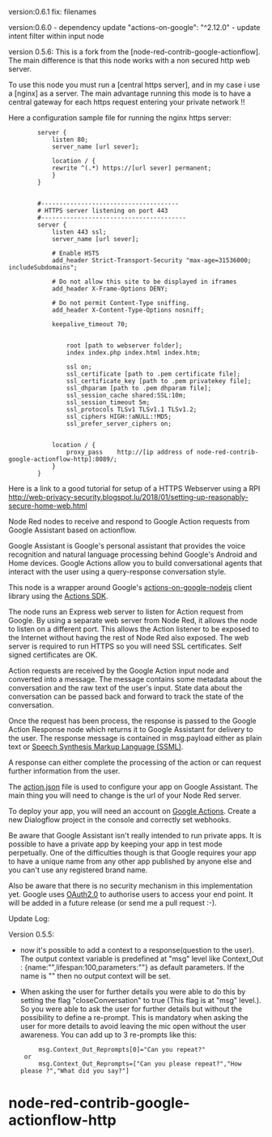 version:0.6.1
	fix: filenames
	
version:0.6.0
	- dependency update "actions-on-google": "^2.12.0"
	- update intent filter within input node

version 0.5.6:
This is a fork from the [node-red-contrib-google-actionflow]. The main difference is that this node works with a non secured http web server.

To use this node you must run a [central https server], and in my case i use a [nginx] as a server. 
The main advantage running this mode is to have a central gateway for each https request entering your private network !!

Here a configuration sample file for running the nginx https server:

			server {
				listen 80;
				server_name [url sever];

				location / {
				rewrite ^(.*) https://[url sever] permanent;
				}   
			}


			#--------------------------------------
			# HTTPS server listening on port 443
			#----------------------------------------
			server {
				listen 443 ssl;
				server_name [url sever];

				# Enable HSTS
				add_header Strict-Transport-Security "max-age=31536000; includeSubdomains";

				# Do not allow this site to be displayed in iframes
				add_header X-Frame-Options DENY;

				# Do not permit Content-Type sniffing.
				add_header X-Content-Type-Options nosniff;

				keepalive_timeout 70;


					root [path to webserver folder];
					index index.php index.html index.htm;

					ssl on;
					ssl_certificate [path to .pem certificate file];
					ssl_certificate_key [path to .pem privatekey file];
					ssl_dhparam [path to .pem dhparam file];
					ssl_session_cache shared:SSL:10m;
					ssl_session_timeout 5m;
					ssl_protocols TLSv1 TLSv1.1 TLSv1.2;
					ssl_ciphers HIGH:!aNULL:!MD5; 
					ssl_prefer_server_ciphers on;


				location / {
					proxy_pass    http://[ip address of node-red-contrib-google-actionflow-http]:8089/;
				}
			}

Here is a link to a good tutorial for setup of a HTTPS Webserver using a RPI http://web-privacy-security.blogspot.lu/2018/01/setting-up-reasonably-secure-home-web.html			


Node Red nodes to receive and respond to Google Action requests from Google Assistant based on actionflow.

Google Assistant is Google's personal assistant that provides the voice recognition and natural language processing behind Google's Android and Home devices.  Google Actions allow you to build conversational agents that interact with the user using a query-response conversation style.

This node is a wrapper around Google's [actions-on-google-nodejs](https://github.com/actions-on-google/actions-on-google-nodejs) client library using the [Actions SDK](https://developers.google.com/actions/reference/nodejs/ActionsSdkApp).

The node runs an Express web server to listen for Action request from Google.  By using a separate web server from Node Red, it allows the node to listen on a different port.  This allows the Action listener to be exposed to the Internet without having the rest of Node Red also exposed.  The web server is required to run HTTPS so you will need SSL certificates. Self signed certificates are OK.

Action requests are received by the Google Action input node and converted into a message.  The message contains some metadata about the conversation and the raw text of the user's input.  State data about the conversation can be passed back and forward to track the state of the conversation.

Once the request has been process, the response is passed to the Google Action Response node which returns it to Google Assistant for delivery to the user.  The response message is contained in msg.payload either as plain text or [Speech Synthesis Markup Language (SSML)](https://developers.google.com/actions/reference/ssml).

A response can either complete the processing of the action or can request further information from the user.

The [action.json](https://github.com/DeanCording/node-red-contrib-google-action/blob/master/action.json) file is used to configure your app on Google Assistant.  The main thing you will need to change is the url of your Node Red server.

To deploy your app, you will need an account on [Google Actions](https://developers.google.com/actions/).  Create a new Dialogflow project in the console and correctly set webhooks.

Be aware that Google Assistant isn't really intended to run private apps.  It is possible to have a private app by keeping your app in test mode perpetually.  One of the difficulties though is that Google requires your app to have a unique name from any other app published by anyone else and you can't use any registered brand name.

Also be aware that there is no security mechanism in this implementation yet.  Google uses [OAuth2.0](https://developers.google.com/actions/identity/oauth2-code-flow) to authorise users to access your end point.  It will be added in a future release (or send me a pull request :-).

Update Log:

Version 0.5.5:
 - now it's possible to add a context to a response(question to the user). The output context variable is predefined at "msg" level like 
   Context_Out : {name:"",lifespan:100,parameters:""} as default parameters.
   If the name is "" then no output context will be set.
 
 - When asking the user for further details you were able to do this by setting the flag "closeConversation" to true (This flag is at "msg" level.). So you were able to ask
   the user for further details but without the possibility to define a re-prompt. This is mandatory when asking the user for more details to avoid leaving the mic open without the user awareness. You can add up to 3 re-prompts like this: 
			
			msg.Context_Out_Reprompts[0]="Can you repeat?"
		or 
			msg.Context_Out_Reprompts=["Can you please repeat?","How please ?","What did you say?"]
 
 
# node-red-contrib-google-actionflow-http